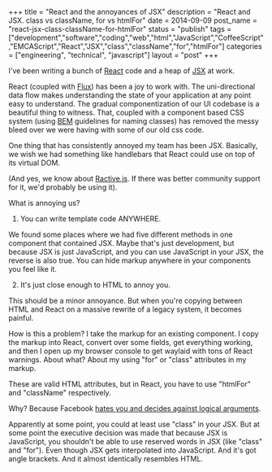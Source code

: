+++
title = "React and the annoyances of JSX"
description = "React and JSX. class vs className, for vs htmlFor"
date = 2014-09-09
post_name = "react-jsx-class-className-for-htmlFor"
status = "publish"
tags = ["development","software","coding","web","html","JavaScript","CoffeeScript","EMCAScript","React","JSX","class","className","for","htmlFor"]
categories = ["engineering", "technical", "javascript"]
layout = "post"
+++

I've been writing a bunch of [React](http://facebook.github.io/react/) code and a heap of [JSX](http://facebook.github.io/react/docs/jsx-in-depth.html) at work.

React (coupled with [Flux](http://facebook.github.io/flux/docs/overview.html)) has been a joy to work with. The uni-directional data flow makes understanding the state of your application at any point easy to understand. The gradual componentization of our UI codebase is a beautiful thing to witness. That, coupled with a component based CSS system (using [BEM](https://bem.info/method/) guidelines for naming classes) has removed the messy bleed over we were having with some of our old css code.

One thing that has consistently annoyed my team has been JSX. Basically, we wish we had something like handlebars that React could use on top of its virtual DOM.

(And yes, we know about [Ractive.js](http://www.ractivejs.org/). If there was better community support for it, we'd probably be using it).

What is annoying us?

1) You can write template code ANYWHERE.

We found some places where we had five different methods in one component that contained JSX. Maybe that's just development, but because JSX is just JavaScript, and you can use JavaScript in your JSX, the reverse is also true. You can hide markup anywhere in your components you feel like it.

2) It's just close enough to HTML to annoy you.

This should be a minor annoyance. But when you're copying between HTML and React on a massive rewrite of a legacy system, it becomes painful.

How is this a problem? I take the markup for an existing component. I copy the markup into React, convert over some fields, get everything working, and then I open up my browser console to get waylaid with tons of React warnings. About what? About my using "for" or "class" attributes in my markup.

These are valid HTML attributes, but in React, you have to use "htmlFor" and "className" respectively.

Why? Because Facebook [hates you and decides against logical arguments](https://github.com/facebook/react/pull/269).

Apparently at some point, you could at least use "class" in your JSX. But at some point the executive decision was made that because JSX is JavaScript, you shouldn't be able to use reserved words in JSX (like "class" and "for"). Even though JSX gets interpolated into JavaScript. And it's got angle brackets. And it almost identically resembles HTML.
